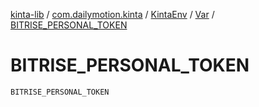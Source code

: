 [kinta-lib](../../../index.md) / [com.dailymotion.kinta](../../index.md) / [KintaEnv](../index.md) / [Var](index.md) / [BITRISE_PERSONAL_TOKEN](./-b-i-t-r-i-s-e_-p-e-r-s-o-n-a-l_-t-o-k-e-n.md)

# BITRISE_PERSONAL_TOKEN

`BITRISE_PERSONAL_TOKEN`